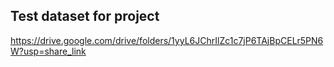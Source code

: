 ## Test dataset for project
https://drive.google.com/drive/folders/1yyL6JChrIlZc1c7jP6TAjBpCELr5PN6W?usp=share_link
